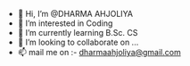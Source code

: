 - 👋 Hi, I’m @DHARMA AHJOLIYA
- 👀 I’m interested in Coding
- 🌱 I’m currently learning B.Sc. CS
- 💞️ I’m looking to collaborate on ...
- 📫 mail me on :- dharmaahjoliya@gmail.com

<!---
DHARMA-2006/DHARMA-2006 is a ✨ special ✨ repository because its `README.md` (this file) appears on your GitHub profile.
You can click the Preview link to take a look at your changes.
--->
